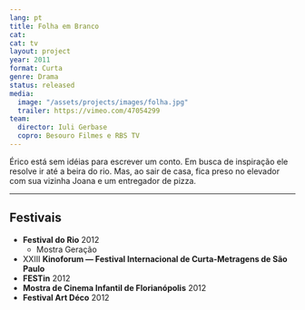 ```yaml
---
lang: pt
title: Folha em Branco
cat:
cat: tv
layout: project
year: 2011
format: Curta
genre: Drama
status: released
media:
  image: "/assets/projects/images/folha.jpg"
  trailer: https://vimeo.com/47054299
team:
  director: Iuli Gerbase
  copro: Besouro Filmes e RBS TV
---
```


Érico está sem idéias para escrever um conto. Em busca de inspiração ele resolve ir até a beira do rio. Mas, ao sair de casa, fica preso no elevador com sua vizinha Joana e um entregador de pizza.

---

## Festivais

* **Festival do Rio** 2012
  * Mostra Geração
* XXIII **Kinoforum — Festival Internacional de Curta-Metragens de São Paulo**
* **FESTin** 2012
* **Mostra de Cinema Infantil de Florianópolis** 2012
* **Festival Art Déco** 2012
